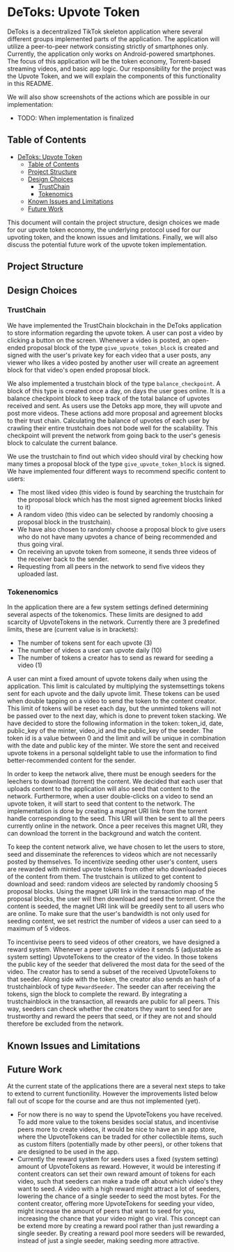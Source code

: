 # DeToks: Upvote Token

DeToks is a decentralized TikTok skeleton application where several different groups implemented parts of the application. The application will utilize a peer-to-peer network consisting strictly of smartphones only. Currently, the application only works on Android-powered smartphones. The focus of this application will be the token economy, Torrent-based streaming videos, and basic app logic. Our responsibility for the project was the Upvote Token, and we will explain the components of this functionality in this README.

We will also show screenshots of the actions which are possible in our implementation:
- TODO: When implementation is finalized

## Table of Contents

- [DeToks: Upvote Token](#detoks--upvote-token)
  * [Table of Contents](#table-of-contents)
  * [Project Structure](#project-structure)
  * [Design Choices](#design-choices)
    + [TrustChain](#trustchain)
    + [Tokenomics](#tokenomics)
  * [Known Issues and Limitations](#known-issues-and-limitations)
  * [Future Work](#future-work)

This document will contain the project structure, design choices we made for our upvote token economy,
the underlying protocol used for our upvoting token, and the known issues and limitations.
Finally, we will also discuss the potential future work of the upvote token implementation.


## Project Structure

## Design Choices

### TrustChain
We have implemented the TrustChain blockchain in the DeToks application to store information regarding the upvote token.
A user can post a video by clicking a button on the screen. Whenever a video is posted,
an open-ended proposal block of the type ``give_upvote_token_block`` is created and signed with the user's private key for each video that a user posts,
any viewer who likes a video posted by another user will create an agreement block for that video's open ended proposal block.

We also implemented a trustchain block of the type ``balance_checkpoint``. A block of this type is created once a day, on days
the user goes online. It is a balance checkpoint block to keep track of the total balance of upvotes received and sent.
As users use the Detoks app more, they will upvote and post more videos. These actions add more proposal and agreement blocks
to their trust chain. Calculating the balance of upvotes of each user by crawling their entire trustchain does not bode well for the scalability.
This checkpoint will prevent the network from going back to the user's genesis block to calculate the current balance.

We use the trustchain to find out which video should viral by checking how many times a proposal block of the type ``give_upvote_token_block`` is signed.
We have implemented four different ways to recommend specific content to users:
- The most liked video (this video is found by searching the trustchain for the proposal block which has the most signed agreement blocks linked to it)
- A random video (this video can be selected by randomly choosing a proposal block in the trustchain).
- We have also chosen to randomly choose a proposal block to give users who do not have many upvotes a chance of being recommended and thus going viral.
- On receiving an upvote token from someone, it sends three videos of the receiver back to the sender.
- Requesting from all peers in the network to send five videos they uploaded last.

### Tokenenomics
In the application there are a few system settings defined determining several aspects of the tokenomics. These limits are designed to add scarcity of UpvoteTokens in the network. Currently there are 3 predefined limits, these are (current value is in brackets):
- The number of tokens sent for each upvote (3)
- The number of videos a user can upvote daily (10)
- The number of tokens a creator has to send as reward for seeding a video (1)


A user can mint a fixed amount of upvote tokens daily when using the application. This limit is calculated by multiplying the systemsettings tokens sent for each upvote and the daily upvote limit.
These tokens can be used when double tapping on a video to send the token to the content creator.
This limit of tokens will be reset each day, but the unminted tokens will not be passed over to the next day, which is done to prevent token stacking.
We have decided to store the following information in the token: token_id, date, public_key of the minter, video_id and the public_key of the seeder.
The token id is a value between 0 and the limit and will be unique in combination with the date and public key of the minter.
We store the sent and received upvote tokens in a personal sqldelight table to use the information to find better-recommended content for the sender.

In order to keep the network alive, there must be enough seeders for the leechers to download (torrent) the content.
We decided that each user that uploads content to the application will also seed that content to the network.
Furthermore, when a user double-clicks on a video to send an upvote token, it will start to seed that content to the network.
The implementation is done by creating a magnet URI link from the torrent handle corresponding to the seed.
This URI will then be sent to all the peers currently online in the network.
Once a peer receives this magnet URI, they can download the torrent in the background and watch the content.

To keep the content network alive, we have chosen to let the users to store, seed and disseminate the references to videos which are not
necessarily posted by themselves. To incentivize seeding other user's content,
users are rewarded with minted upvote tokens from other who downloaded pieces of the content from them.
The trustchain is utilized to get content to download and seed: random videos are selected by randomly choosing 5 proposal blocks.
Using the magnet URI link in the transaction map of the proposal blocks, the user will then download and seed the torrent.
Once the content is seeded, the magnet URI link will be greedily sent to all users who are online.
To make sure that the user's bandwidth is not only used for seeding content, we set restrict the number of videos a user can seed to a maximum of 5 videos.

To incentivise peers to seed videos of other creators, we have designed a reward system. Whenever a peer upvotes a video it sends 5 (adjustable as system setting) UpvoteTokens to the creator of the video. In those tokens the public key of the seeder that delivered the most data for the seed of the video. The creator has to send a subset of the received UpvoteTokens to that seeder. Along side with the token, the creator also sends an hash of a trustchainblock of type `RewardSeeder`. The seeder can after receiving the tokens, sign the block to complete the reward. By integrating a trustchainblock in the transaction, all rewards are public for all peers. This way, seeders can check whether the creators they want to seed for are trustworthy and reward the peers that seed, or if they are not and should therefore be excluded from the network. 

## Known Issues and Limitations

## Future Work
At the current state of the applications there are a several next steps to take to extend to current functionility. However the improvements listed below fall out of scope for the course and are thus not implemented (yet).
- For now there is no way to spend the UpvoteTokens you have received. To add more value to the tokens besides social status, and incentivise peers more to create videos, it would be nice to have an in app store, where the UpvoteTokens can be traded for other collectible items, such as custom filters (potentially made by other peers), or other tokens that are designed to be used in the app.
-  Currently the reward system for seeders uses a fixed (system setting) amount of UpvoteTokens as reward. However, it would be interesting if content creators can set their own reward amount of tokens for each video, such that seeders can make a trade off about which video's they want to seed. A video with a high reward might attract a lot of seeders, lowering the chance of a single seeder to seed the most bytes. For the content creator, offering more UpvoteTokens for seeding your video, might increase the amount of peers that want to seed for you, increasing the chance that your video might go viral. This concept can be extend more by creating a reward pool rather than just rewarding a single seeder. By creating a reward pool more seeders will be rewarded, instead of just a single seeder, making seeding more attractive.
